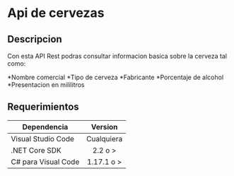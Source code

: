 # Api de cervezas

## Descripcion


Con esta API Rest podras consultar informacion basica sobre la cerveza tal como:

  *Nombre comercial
  *Tipo de cerveza
  *Fabricante
  *Porcentaje de alcohol
  *Presentacion en mililitros



## Requerimientos

|   Dependencia      | Version     |
|--------------------|:-----------:|
| Visual Studio Code  |Cualquiera  |
| .NET Core SDK       |2.2 o >     |
| C# para Visual Code |1.17.1 o >  |

